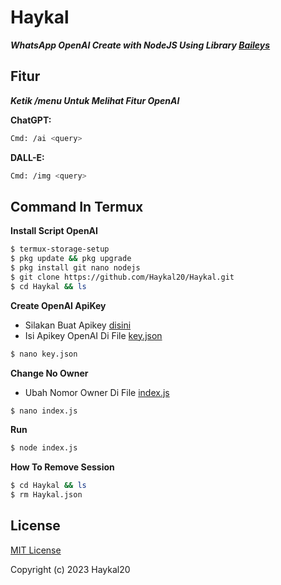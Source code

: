 # Haykal
***WhatsApp OpenAI Create with NodeJS Using Library [Baileys](https://github.com/adiwajshing/Baileys)***
## Fitur
***Ketik /menu Untuk Melihat Fitur OpenAI***

**ChatGPT:**
```bash
Cmd: /ai <query>
```
**DALL-E:**
```bash
Cmd: /img <query>
```
## Command In Termux
**Install Script OpenAI**
```bash
$ termux-storage-setup
$ pkg update && pkg upgrade
$ pkg install git nano nodejs 
$ git clone https://github.com/Haykal20/Haykal.git
$ cd Haykal && ls
```
**Create OpenAI ApiKey**
- Silakan Buat Apikey [disini](https://beta.openai.com/account/api-keys)
- Isi Apikey OpenAI Di File [key.json](https://github.com/Haykal20/Haykal/blob/main/key.json)
```bash
$ nano key.json
```
**Change No Owner**
- Ubah Nomor Owner Di File [index.js](https://github.com/Haykal20/Haykal/blob/main/index.js)
```bash
$ nano index.js
```
**Run**
```bash
$ node index.js
```
**How To Remove Session**
```bash
$ cd Haykal && ls
$ rm Haykal.json
```
## License
[MIT License](https://github.com/Haykal20/Haykal/blob/main/LICENSE)

Copyright (c) 2023 Haykal20
